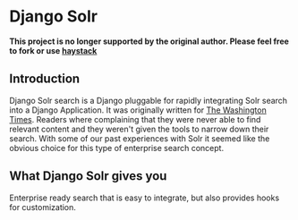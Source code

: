# Django Solr #

**This project is no longer supported by the original author. Please feel free to fork or use [haystack](http://haystacksearch.org/)**

## Introduction ##
Django Solr search is a Django pluggable for rapidly integrating Solr search into a Django Application. It was originally written for [The Washington Times](http://www.washingtontimes.com/). Readers where complaining that they were never able to find relevant content and they weren't given the tools to narrow down their search. With some of our past experiences with Solr it seemed like the obvious choice for this type of enterprise search concept.

## What Django Solr gives you ##

Enterprise ready search that is easy to integrate, but also provides hooks for customization.